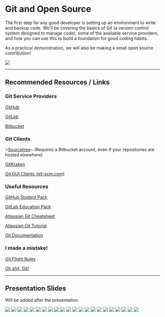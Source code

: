 # Git and Open Source

The first step for any good developer is setting up an environment to write and backup code. We'll be covering the basics of Git (a version control system designed to manage code), some of the available service providers, and how you can use this to build a foundation for good coding habits.

As a practical demonstration, we will also be making a small open source contribution!

![](./git-and-open-source.png)

---

## Recommended Resources / Links

### Git Service Providers

[GitHub](https://github.com)

[GitLab](https://gitlab.com)

[Bitbucket](https://bitbucket.org)

### Git Clients

~[Sourcetree](https://www.sourcetreeapp.com/)~ (Requires a Bitbucket account, even if your repositories are hosted elsewhere)

[GitKraken](https://www.gitkraken.com/)

[Git GUI Clients (git-scm.com)](https://git-scm.com/downloads/guis)

### Useful Resources

[GitHub Student Pack](https://education.github.com/pack)

[GitLab Education Pack](https://about.gitlab.com/education/)

[Atlassian Git Cheatsheet](https://www.atlassian.com/git/tutorials/atlassian-git-cheatsheet)

[Atlassian Git Tutorial](https://www.atlassian.com/git/tutorials)

[Git Documentation](https://git-scm.com/doc)

### I made a mistake!

[Git Flight Rules](https://github.com/k88hudson/git-flight-rules)

[Oh shit, Git!](https://ohshitgit.com)

---

## Presentation Slides

Will be added after the presentation.

![](./slides/1.png)
![](./slides/2.png)
![](./slides/3.png)
![](./slides/4.png)
![](./slides/5.png)
![](./slides/6.png)
![](./slides/7.png)
![](./slides/8.png)
![](./slides/9.png)
![](./slides/10.png)
![](./slides/11.png)
![](./slides/12.png)
![](./slides/13.png)
![](./slides/14.png)
![](./slides/15.png)
![](./slides/16.png)
![](./slides/17.png)
![](./slides/18.png)
![](./slides/19.png)
![](./slides/20.png)
![](./slides/21.png)
![](./slides/22.png)
